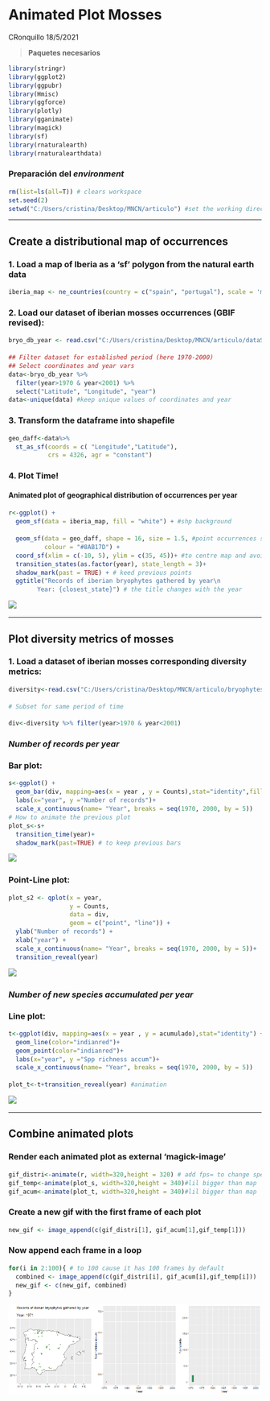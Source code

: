 Animated Plot Mosses
================
CRonquillo
18/5/2021

> **Paquetes necesarios**

``` r
library(stringr)
library(ggplot2)
library(ggpubr)
library(Hmisc)
library(ggforce)
library(plotly)
library(gganimate)
library(magick)
library(sf)
library(rnaturalearth)
library(rnaturalearthdata)
```

### Preparación del *environment*

``` r
rm(list=ls(all=T)) # clears workspace
set.seed(2)
setwd("C:/Users/cristina/Desktop/MNCN/articulo") #set the working directory
```

-----

## **Create a distributional map of occurrences**

### 1\. Load a map of Iberia as a ‘sf’ polygon from the natural earth data

``` r
iberia_map <- ne_countries(country = c("spain", "portugal"), scale = 'medium', returnclass = "sf")
```

### 2\. Load our dataset of iberian mosses occurrences (GBIF revised):

``` r
bryo_db_year <- read.csv("C:/Users/cristina/Desktop/MNCN/articulo/dataSet_Bryo_revised.csv", sep=";",header=TRUE)

## Filter dataset for established period (here 1970-2000) 
## Select coordinates and year vars
data<-bryo_db_year %>% 
  filter(year>1970 & year<2001) %>% 
  select("Latitude", "Longitude", "year")
data<-unique(data) #keep unique values of coordinates and year
```

### 3\. Transform the dataframe into shapefile

``` r
geo_daff<-data%>%
  st_as_sf(coords = c( "Longitude","Latitude"), 
           crs = 4326, agr = "constant")
```

### 4\. Plot Time\!

#### Animated plot of geographical distribution of occurrences per year

``` r
r<-ggplot() +
  geom_sf(data = iberia_map, fill = "white") + #shp background
  
  geom_sf(data = geo_daff, shape = 16, size = 1.5, #point occurrences shapefile
          colour = "#8AB17D") +
  coord_sf(xlim = c(-10, 5), ylim = c(35, 45))+ #to centre map and avoid the oceanic islands
  transition_states(as.factor(year), state_length = 3)+ 
  shadow_mark(past = TRUE) + # keed previous points
  ggtitle("Records of iberian bryophytes gathered by year\n
        Year: {closest_state}") # the title changes with the year
```

![](C:/Users/cristina/Desktop/MNCN/articulo/distribution_1970to2000.gif)

-----

## **Plot diversity metrics of mosses**

### 1\. Load a dataset of iberian mosses corresponding diversity metrics:

``` r
diversity<-read.csv("C:/Users/cristina/Desktop/MNCN/articulo/bryophytes_diversity.csv", sep=";", header=TRUE)

# Subset for same period of time

div<-diversity %>% filter(year>1970 & year<2001)
```

### *Number of records per year*

### Bar plot:

``` r
s<-ggplot() +
  geom_bar(div, mapping=aes(x = year , y = Counts),stat="identity",fill="seagreen")+
  labs(x="year", y ="Number of records")+
  scale_x_continuous(name= "Year", breaks = seq(1970, 2000, by = 5))
# How to animate the previous plot
plot_s<-s+
  transition_time(year)+ 
  shadow_mark(past=TRUE) # to keep previous bars
```

![](C:/Users/cristina/Desktop/MNCN/articulo/occurrences_per_year1970-2000.gif)

### Point-Line plot:

``` r
plot_s2 <- qplot(x = year,
                 y = Counts,
                 data = div,
                 geom = c("point", "line")) +
  ylab("Number of records") +
  xlab("year") +
  scale_x_continuous(name= "Year", breaks = seq(1970, 2000, by = 5))+
  transition_reveal(year)
```

![](C:/Users/cristina/Desktop/MNCN/articulo/LineNumberOcc_per_year1970-2000.gif)

### *Number of new species accumulated per year*

### Line plot:

``` r
t<-ggplot(div, mapping=aes(x = year , y = acumulado),stat="identity") +
  geom_line(color="indianred")+
  geom_point(color="indianred")+
  labs(x="year", y ="Spp richness accum")+
  scale_x_continuous(name= "Year", breaks = seq(1970, 2000, by = 5))

plot_t<-t+transition_reveal(year) #animation
```

![](C:/Users/cristina/Desktop/MNCN/articulo/richnessAcum70-00.gif)

-----

## **Combine animated plots**

### Render each animated plot as external ‘magick-image’

``` r
gif_distri<-animate(r, width=320,height = 320) # add fps= to change speed
gif_temp<-animate(plot_s, width=320,height = 340)#lil bigger than map
gif_acum<-animate(plot_t, width=320,height = 340)#lil bigger than map
```

### Create a new gif with the first frame of each plot

``` r
new_gif <- image_append(c(gif_distri[1], gif_acum[1],gif_temp[1]))
```

### Now append each frame in a loop

``` r
for(i in 2:100){ # to 100 cause it has 100 frames by default 
  combined <- image_append(c(gif_distri[i], gif_acum[i],gif_temp[i]))
  new_gif <- c(new_gif, combined)
}
```

![](3plotGifAnimatMosses2.gif)

